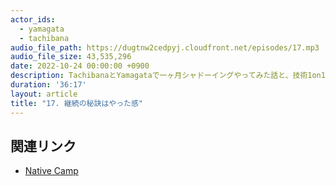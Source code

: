 ```yaml
---
actor_ids:
  - yamagata
  - tachibana
audio_file_path: https://dugtnw2cedpyj.cloudfront.net/episodes/17.mp3
audio_file_size: 43,535,296
date: 2022-10-24 00:00:00 +0900
description: TachibanaとYamagataで一ヶ月シャドーイングやってみた話と、技術1on1について話しました
duration: '36:17'
layout: article
title: "17. 継続の秘訣はやった感"
---
```


## 関連リンク

- [Native Camp](https://nativecamp.net/)

